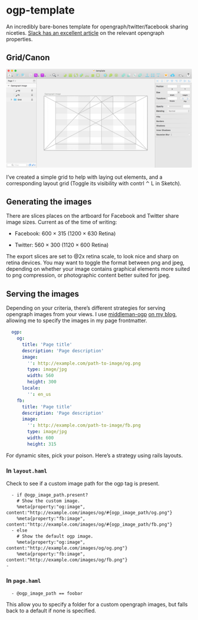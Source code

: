 # ogp-template

An incredibly bare-bones template for opengraph/twitter/facebook sharing niceties. [Slack has an excellent article][slack-article] on the relevant opengraph properties.

## Grid/Canon
![Screenshot of Sketch](screenshot.png)

I’ve created a simple grid to help with laying out elements, and a corresponding layout grid (Toggle its visibility with contrl ⌃ L in Sketch).

## Generating the images
There are slices places on the artboard for Facebook and Twitter share image sizes. Current as of the time of writing:

* Facebook: 600 × 315 (1200 × 630 Retina)

* Twitter: 560 × 300 (1120 × 600 Retina)

The export slices are set to @2x retina scale, to look nice and sharp on retina devices. You may want to toggle the format between png and jpeg, depending on whether your image contains graphical elements more suited to png compression, or photographic content better suited for jpeg.

## Serving the images
Depending on your criteria, there’s different strategies for serving opengraph images from your views. I use [middleman-ogp][middleman-ogp-link] [on my blog][brett-cool-blog], allowing me to specify the images in my page frontmatter.

```yaml
  ogp:
    og:
      title: 'Page title'
      description: 'Page description'
      image:
        '': http://example.com/path-to-image/og.png
        type: image/jpg
        width: 560
        height: 300
      locale:
        '': en_us
    fb:
      title: 'Page title'
      description: 'Page description'
      image:
        '': http://example.com/path-to-image/fb.png
        type: image/jpg
        width: 600
        height: 315

```

For dynamic sites, pick your poison. Here’s a strategy using rails layouts.

### In `layout.haml`
Check to see if a custom image path for the ogp tag is present.
```haml
  - if @ogp_image_path.present?
    # Show the custom image.
    %meta{property:"og:image",       content:"http://example.com/images/og/#{ogp_image_path/og.png"}
    %meta{property:"fb:image",       content:"http://example.com/images/og/#{ogp_image_path/fb.png"}
  - else
    # Show the default ogp image.
    %meta{property:"og:image",       content:"http://example.com/images/og/og.png"}
    %meta{property:"fb:image",       content:"http://example.com/images/og/fb.png"}
-
```

### In `page.haml`
```haml
  - @ogp_image_path == foobar
```

This allow you to specify a folder for a custom opengraph images, but falls back to a default if none is specified.

[brett-cool-blog]: http://brett.cool
[slack-article]: https://medium.com/slack-developer-blog/everything-you-ever-wanted-to-know-about-unfurling-but-were-afraid-to-ask-or-how-to-make-your-e64b4bb9254#.39pruiy2j
[middleman-ogp-link]: https://github.com/ngs/middleman-ogp
